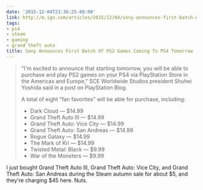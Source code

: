 ```yaml
---
date: '2015-12-04T23:36:25-08:00'
link: http://m.ign.com/articles/2015/12/04/sony-announces-first-batch-of-ps2-games-coming-to-ps4-tomorrow?utm_source=IGN%20hub%20page&utm_medium=IGN%20(front%20page)&utm_content=26&utm_campaign=Blogroll
tags:
- ps4
- steam
- gaming
- grand theft auto
title: Sony Announces First Batch Of PS2 Games Coming To PS4 Tomorrow
---
```


>"I'm excited to announce that starting tomorrow, you will be able to purchase and play PS2 games on your PS4 via PlayStation Store in the Americas and Europe," SCE Worldwide Studios president Shuhei Yoshida said in a post on PlayStation Blog.
>
>A total of eight "fan favorites" will be able for purchase, including:
>
>- Dark Cloud — $14.99
>- Grand Theft Auto III — $14.99
>- Grand Theft Auto: Vice City — $14.99
>- Grand Theft Auto: San Andreas — $14.99
>- Rogue Galaxy — $14.99
>- The Mark of Kri — $14.99
>- Twisted Metal: Black — $9.99
>- War of the Monsters — $9.99

I just bought Grand Theft Auto III, Grand Theft Auto: Vice City, and Grand Theft Auto: San Andreas during the Steam autumn sale for about $5, and they're charging $45 here. Nuts.
